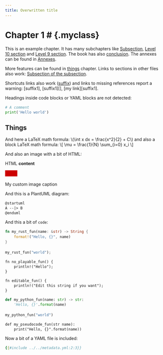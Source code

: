 ```yaml
---
title: Overwritten title
---
```


# Chapter 1 # {.myclass}

This is an example chapter. It has many subchapters like [Subsection](Subsection.md), [Level 10 section](Level10Section.md   ) and
[Level 9 section]( <./Level9Section.md>
'Level9section'). The book has also [conclusion](../Conclusion.md 'Conclusion').
The annexes can be found in [Annexes][suffix].

[suffix]: ../suffix.md "Annexes"

More features can be found in [things](#things) chapter. Links to sections in other files also work:
[Subsection of the subsection](   Subsection.md#subsection-of-the-subsection   ).

Shortcuts links also work ([suffix]) and links to missing references report a warning: [suffix1], [suffix1][], [my link][suffix1].

Headings inside code blocks or YAML blocks are not detected:

```python
# A comment
print('Hello world')
```

## Things ##

And here a LaTeX math formula: \\(\int x dx = \frac{x^2}{2} + C\\) and also a block LaTeX math formula:
\\[     \mu = \frac{1}{N} \sum_{i=0} x_i     \\]

And also an image with a bit of HTML:
<div class="image_env">HTML <b>content</b></div>

![My image alt](../test_image.png "My image title")

<span class="custom_caption">My custom image caption</span>

And this is a PlantUML diagram:

```plantuml
@startuml
A --|> B
@enduml
```

And this a bit of `code`:

```rust
fn my_rust_fun(name: &str) -> String {
    format!("Hello, {}", name)
}

my_rust_fun("world");
```

```rust,noplayground,ignore
fn no_playable_fun() {
    println!("Hello");
}
```
```rust,editable
fn editable_fun() {
    println!("Edit this string if you want");
}
```


```python
def my_python_fun(name: str) -> str:
    'Hello, {}'.format(name)

my_python_fun("world")
```


```
def my_pseudocode_fun(str name):
    print("Hello, {}".format(name))
```

Now a bit of a YAML file is included:
```yaml
{{#include ../../metadata.yml:2:3}}
```
